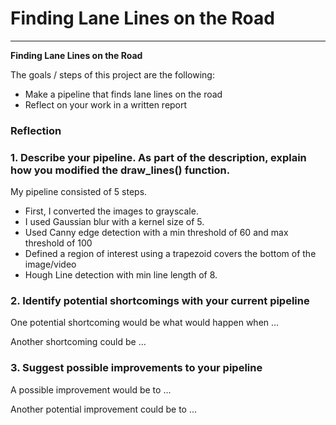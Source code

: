 # **Finding Lane Lines on the Road** 



---

**Finding Lane Lines on the Road**

The goals / steps of this project are the following:
* Make a pipeline that finds lane lines on the road
* Reflect on your work in a written report




### Reflection

### 1. Describe your pipeline. As part of the description, explain how you modified the draw_lines() function.

My pipeline consisted of 5 steps. 
* First, I converted the images to grayscale.
* I used Gaussian blur with a kernel size of 5. 
* Used Canny edge detection with a min threshold of 60 and max threshold of 100
* Defined a region of interest using a trapezoid covers the bottom of the image/video
* Hough Line detection with min line length of 8.




### 2. Identify potential shortcomings with your current pipeline


One potential shortcoming would be what would happen when ... 

Another shortcoming could be ...


### 3. Suggest possible improvements to your pipeline

A possible improvement would be to ...

Another potential improvement could be to ...
